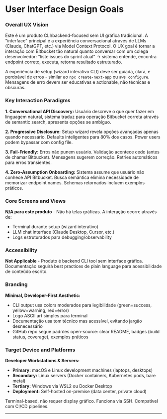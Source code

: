 # User Interface Design Goals

### Overall UX Vision

Este é um produto CLI/backend-focused sem UI gráfica tradicional. A "interface" principal é a experiência conversacional através de LLMs (Claude, ChatGPT, etc.) via Model Context Protocol. O UX goal é tornar a interação com Bitbucket tão natural quanto conversar com um colega desenvolvedor: "liste issues do sprint atual" → sistema entende, encontra endpoint correto, executa, retorna resultado estruturado.

A experiência de setup (wizard interativo CLI) deve ser guiada, clara, e perdoável de erros - similar ao `npx create-next-app` ou `aws configure`. Mensagens de erro devem ser educativas e actionable, não técnicas e obscuras.

### Key Interaction Paradigms

**1. Conversational API Discovery:** Usuário descreve o que quer fazer em linguagem natural, sistema traduz para operação Bitbucket correta através de semantic search, apresenta opções se ambíguo.

**2. Progressive Disclosure:** Setup wizard revela opções avançadas apenas quando necessário. Defaults inteligentes para 80% dos casos. Power users podem bypassar com config file.

**3. Fail-Friendly:** Erros não punem usuário. Validação acontece cedo (antes de chamar Bitbucket). Mensagens sugerem correção. Retries automáticos para erros transientes.

**4. Zero-Assumption Onboarding:** Sistema assume que usuário não conhece API Bitbucket. Busca semântica elimina necessidade de memorizar endpoint names. Schemas retornados incluem exemplos práticos.

### Core Screens and Views

**N/A para este produto** - Não há telas gráficas. A interação ocorre através de:
- Terminal durante setup (wizard interativo)
- LLM chat interface (Claude Desktop, Cursor, etc.)
- Logs estruturados para debugging/observability

### Accessibility

**Not Applicable** - Produto é backend CLI tool sem interface gráfica. Documentação seguirá best practices de plain language para acessibilidade de conteúdo escrito.

### Branding

**Minimal, Developer-First Aesthetic:**
- CLI output usa colors moderados para legibilidade (green=success, yellow=warning, red=error)
- Logo ASCII art simples para terminal
- Documentação usa tom técnico mas acessível, evitando jargão desnecessário
- GitHub repo segue padrões open-source: clear README, badges (build status, coverage), exemplos práticos

### Target Device and Platforms

**Developer Workstations & Servers:**
- **Primary:** macOS e Linux development machines (laptops, desktops)
- **Secondary:** Linux servers (Docker containers, Kubernetes pods, bare metal)
- **Tertiary:** Windows via WSL2 ou Docker Desktop
- **Deployment:** Self-hosted on-premise (data center, private cloud)

Terminal-based, não requer display gráfico. Funciona via SSH. Compatível com CI/CD pipelines.

---

